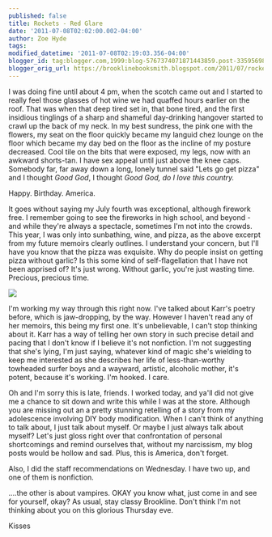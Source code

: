 ```yaml
---
published: false
title: Rockets - Red Glare
date: '2011-07-08T02:02:00.002-04:00'
author: Zoe Hyde
tags:
modified_datetime: '2011-07-08T02:19:03.356-04:00'
blogger_id: tag:blogger.com,1999:blog-5767374071871443859.post-3359569862877402126
blogger_orig_url: https://brooklinebooksmith.blogspot.com/2011/07/rockets-red-glare.html
---
```

I was doing fine until about 4 pm, when the scotch came out and I started to really feel those glasses of hot wine we had quaffed hours earlier on the roof. That was when that deep tired set in, that bone tired, and the first insidious tinglings of a sharp and shameful day-drinking hangover started to crawl up the back of my neck. In my best sundress, the pink one with the flowers, my seat on the floor quickly became my languid chez lounge on the floor which became my day bed on the floor as the incline of my posture decreased. Cool tile on the bits that were exposed, my legs, now with an awkward shorts-tan. I have sex appeal until just above the knee caps. Somebody far, far away down a long, lonely tunnel said "Lets go get pizza" and I thought _Good God_, I thought _Good God, do I love this country._

Happy. Birthday. America.

It goes without saying my July fourth was exceptional, although firework free. I remember going to see the fireworks in high school, and beyond - and while they're always a spectacle, sometimes I'm not into the crowds. This year, I was only into sunbathing, wine, and pizza, as the above excerpt from my future memoirs clearly outlines. I understand your concern, but I'll have you know that the pizza was exquisite. Why do people insist on getting pizza without garlic? Is this some kind of self-flagellation that I have not been apprised of? It's just wrong. Without garlic, you're just wasting time. Precious, precious time.

![](https://chicklitreviews.com/wp-content/uploads/2010/07/lit.jpg)

I'm working my way through this right now. I've talked about Karr's poetry before, which is jaw-dropping, by the way. However I haven't read any of her memoirs, this being my first one. It's unbelievable, I can't stop thinking about it. Karr has a way of telling her own story in such precise detail and pacing that I don't know if I believe it's not nonfiction. I'm not suggesting that she's lying, I'm just saying, whatever kind of magic she's wielding to keep me interested as she describes her life of less-than-worthy towheaded surfer boys and a wayward, artistic, alcoholic mother, it's potent, because it's working. I'm hooked. I care.

Oh and I'm sorry this is late, friends. I worked today, and ya'll did not give me a chance to sit down and write this while I was at the store. Although you are missing out an a pretty stunning retelling of a story from my adolescence involving DIY body modification. When I can't think of anything to talk about, I just talk about myself. Or maybe I just always talk about myself? Let's just gloss right over that confrontation of personal shortcomings and remind ourselves that, without my narcissism, my blog posts would be hollow and sad. Plus, this is America, don't forget.

Also, I did the staff recommendations on Wednesday. I have two up, and one of them is nonfiction.

....the other is about vampires. OKAY you know what, just come in and see for yourself, okay? As usual, stay classy Brookline. Don't think I'm not thinking about you on this glorious Thursday eve.

Kisses